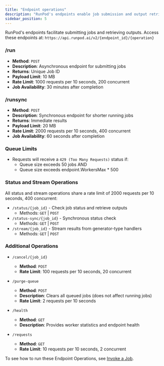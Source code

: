 ```yaml
---
title: "Endpoint operations"
description: "RunPod's endpoints enable job submission and output retrieval, using a constructed URL starting with https://api.runpod.ai/v2/{endpoint_id}/{operation}. Operations include job submission, synchronous execution, job status checking, and more."
sidebar_position: 5
---
```


RunPod's endpoints facilitate submitting jobs and retrieving outputs. Access these endpoints at: `https://api.runpod.ai/v2/{endpoint_id}/{operation}`

### /run

- **Method**: `POST`
- **Description**: Asynchronous endpoint for submitting jobs
- **Returns**: Unique Job ID
- **Payload Limit**: 10 MB
- **Rate Limit**: 1000 requests per 10 seconds, 200 concurrent
- **Job Availability**: 30 minutes after completion

### /runsync

- **Method**: `POST`
- **Description**: Synchronous endpoint for shorter running jobs
- **Returns**: Immediate results
- **Payload Limit**: 20 MB
- **Rate Limit**: 2000 requests per 10 seconds, 400 concurrent
- **Job Availability**: 60 seconds after completion

### Queue Limits

- Requests will receive a `429 (Too Many Requests)` status if:
  - Queue size exceeds 50 jobs AND
  - Queue size exceeds endpoint.WorkersMax * 500

### Status and Stream Operations

All status and stream operations share a rate limit of 2000 requests per 10 seconds, 400 concurrent:

- `/status/{job_id}` - Check job status and retrieve outputs
  - Methods: `GET` | `POST`
- `/status-sync/{job_id}` - Synchronous status check
  - Methods: `GET` | `POST`
- `/stream/{job_id}` - Stream results from generator-type handlers
  - Methods: `GET` | `POST`

### Additional Operations

- `/cancel/{job_id}`
  - **Method**: `POST`
  - **Rate Limit**: 100 requests per 10 seconds, 20 concurrent

- `/purge-queue`
  - **Method**: `POST`
  - **Description**: Clears all queued jobs (does not affect running jobs)
  - **Rate Limit**: 2 requests per 10 seconds

- `/health`
  - **Method**: `GET`
  - **Description**: Provides worker statistics and endpoint health

- `/requests`
  - **Method**: `GET`
  - **Rate Limit**: 10 requests per 10 seconds, 2 concurrent

To see how to run these Endpoint Operations, see [Invoke a Job](/serverless/endpoints/job-operations).
